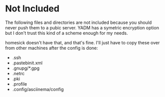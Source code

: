 Not Included
============

The following files and directories are not included because you should never push them to a pubic server.
YADM has a symetric encryption option but I don't trust this kind of a scheme enough for my needs.

homesick doesn't have that, and that's fine. I'll just have to copy these over from other machines after the config is done:

* .ssh
* .pastebinit.xml
* .gnupg/*.gpg
* .netrc
* .pki
* .profile
* .config/asciinema/config
